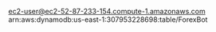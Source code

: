 ec2-user@ec2-52-87-233-154.compute-1.amazonaws.com
arn:aws:dynamodb:us-east-1:307953228698:table/ForexBot
